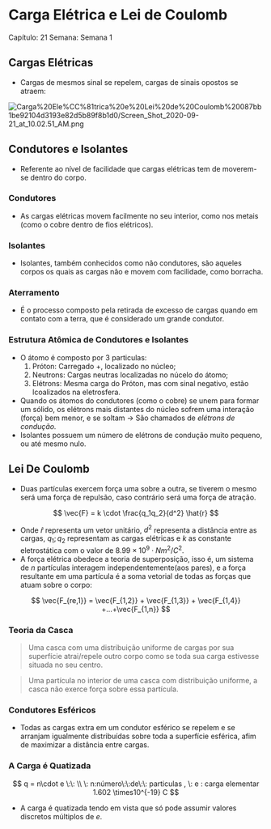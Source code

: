 # Carga Elétrica e Lei de Coulomb

Capítulo: 21
Semana: Semana 1

## Cargas Elétricas

- Cargas de mesmos sinal se repelem, cargas de sinais opostos se atraem:

![Carga%20Ele%CC%81trica%20e%20Lei%20de%20Coulomb%20087bb1be92104d3193e82d5b89f8b1d0/Screen_Shot_2020-09-21_at_10.02.51_AM.png](Carga%20Ele%CC%81trica%20e%20Lei%20de%20Coulomb%20087bb1be92104d3193e82d5b89f8b1d0/Screen_Shot_2020-09-21_at_10.02.51_AM.png)

## Condutores e Isolantes

- Referente ao nível de facilidade que cargas elétricas tem de moverem-se dentro do corpo.

### Condutores

- As cargas elétricas movem facilmente no seu interior, como nos metais (como o cobre dentro de fios elétricos).

### Isolantes

- Isolantes, também conhecidos como não condutores, são aqueles corpos os quais as cargas não e movem com facilidade, como borracha.

### Aterramento

- É o processo composto pela retirada de excesso de cargas quando em contato com a terra, que é considerado um grande condutor.

### Estrutura Atômica de Condutores e Isolantes

- O átomo é composto por 3 particulas:
    1. Próton: Carregado +, localizado no núcleo;
    2. Neutrons: Cargas neutras localizadas no núcelo do átomo;
    3. Elétrons: Mesma carga do Próton, mas com sinal negativo, estão lcoalizados na eletrosfera.
- Quando os átomos do condutores (como o cobre) se unem para formar um sólido, os elétrons mais distantes do núcleo sofrem uma interação (força) bem menor, e se soltam $\rightarrow$ São chamados de *elétrons de condução.*
- Isolantes possuem um número de elétrons de condução muito pequeno, ou até mesmo nulo.

## Lei De Coulomb

- Duas partículas exercem força uma sobre a outra, se tiverem o mesmo será uma força de repulsão, caso contrário será uma força de atração.

$$
\vec{F} = k \cdot \frac{q_1q_2}{d^2} \hat{r}
$$

- Onde $\hat{r}$ representa um vetor unitário, $d^2$ representa a distância entre as cargas, $q_1;q_2$ representam as cargas elétricas e $k$ as constante eletrostática com o valor de $8.99 \times 10^9 \cdot Nm^2/ C^2$.
- A força elétrica obedece a teoria de superposição, isso é, um sistema de $n$ partículas interagem independentemente(aos pares), e a força resultante em uma partícula é a soma vetorial de todas as forças que atuam sobre o corpo:

$$
\vec{F_{re,1}} = \vec{F_{1,2}} + \vec{F_{1,3}} + \vec{F_{1,4}} +...+\vec{F_{1,n}}
$$

### Teoria da Casca

> Uma casca com uma distribuição uniforme de cargas por sua superfície atrai/repele outro corpo como se toda sua carga estivesse situada no seu centro.
> 

> Uma partícula no interior de uma casca com distribuição uniforme, a casca não exerce força sobre essa partícula.
> 

### Condutores Esféricos

- Todas as cargas extra em um condutor esférico se repelem e se arranjam igualmente distribuídas sobre toda a superfície esférica, afim de maximizar a distância entre cargas.

### A Carga é Quatizada

$$
q = n\cdot e \:\: \\ \: n:número\:\:de\:\: particulas , \: e : carga elementar 1.602 \times10^{-19} C
$$

- A carga é quatizada tendo em vista que só pode assumir valores discretos múltiplos de $e$.